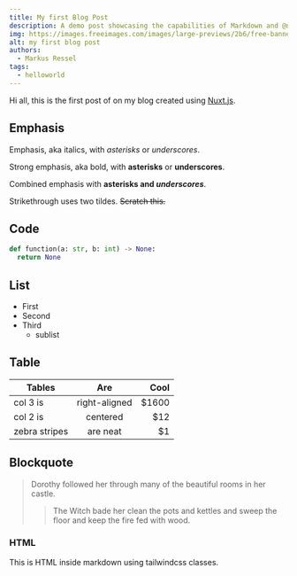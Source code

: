 ```yaml
---
title: My first Blog Post
description: A demo post showcasing the capabilities of Markdown and @nuxt/content
img: https://images.freeimages.com/images/large-previews/2b6/free-banner-background-1639360.jpg
alt: my first blog post
authors:
  - Markus Ressel
tags:
  - helloworld
---
```


Hi all, this is the first post of on my blog created using [Nuxt.js](https://nuxtjs.org).
<!--more-->

## Emphasis

Emphasis, aka italics, with _asterisks_ or _underscores_.

Strong emphasis, aka bold, with **asterisks** or **underscores**.

Combined emphasis with **asterisks and _underscores_**.

Strikethrough uses two tildes. ~~Scratch this.~~

## Code

```python
def function(a: str, b: int) -> None:
  return None
```

## List

- First
- Second
- Third
  - sublist

## Table

| Tables        |      Are      |  Cool |
| ------------- | :-----------: | ----: |
| col 3 is      | right-aligned | $1600 |
| col 2 is      |   centered    |   $12 |
| zebra stripes |   are neat    |    $1 |

## Blockquote

> Dorothy followed her through many of the beautiful rooms in her castle.
>
>> The Witch bade her clean the pots and kettles and sweep the floor and keep the fire fed with wood.
### HTML

<div class="bg-blue-500 text-white p-4 mb-4 rounded-xl">
  This is HTML inside markdown using tailwindcss classes.
</div>
